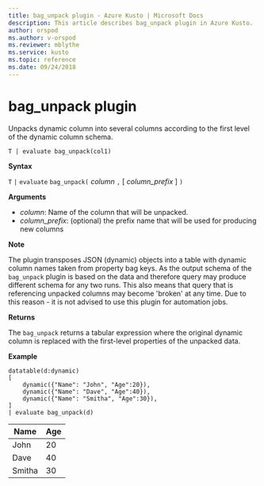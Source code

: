 ```yaml
---
title: bag_unpack plugin - Azure Kusto | Microsoft Docs
description: This article describes bag_unpack plugin in Azure Kusto.
author: orspod
ms.author: v-orspod
ms.reviewer: mblythe
ms.service: kusto
ms.topic: reference
ms.date: 09/24/2018
---
```

# bag_unpack plugin

Unpacks dynamic column into several columns according to the first level of the dynamic column schema.

    T | evaluate bag_unpack(col1)

**Syntax**

`T` `|` `evaluate` `bag_unpack(` *column* `,` [ *column_prefix* ] `)`

**Arguments**

* *column*: Name of the column that will be unpacked. 
* *column_prefix*: (optional) the prefix name that will be used for producing new columns


**Note**

The plugin transposes JSON (dynamic) objects into a table with dynamic column names taken from property bag keys.
As the output schema of the `bag_unpack` plugin is based on the data and therefore query may produce different
schema for any two runs. This also means that query that is referencing unpacked columns may become 'broken' at 
any time. Due to this reason - it is not advised to use this plugin for automation jobs.

**Returns**

The `bag_unpack` returns a tabular expression where the original dynamic column is replaced with the first-level properties of the unpacked data.

**Example**

```kusto
datatable(d:dynamic)
[
    dynamic({"Name": "John", "Age":20}),
    dynamic({"Name": "Dave", "Age":40}),
    dynamic({"Name": "Smitha", "Age":30}),
]
| evaluate bag_unpack(d)
```

|Name|Age|
|---|---|
|John|20|
|Dave|40|
|Smitha|30|